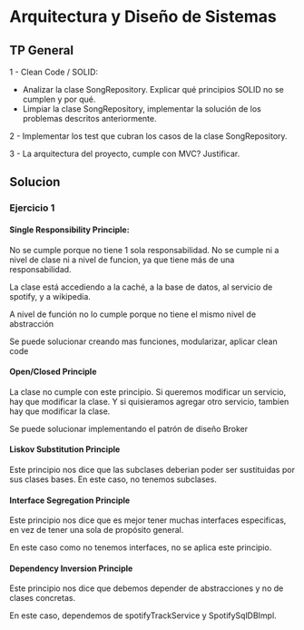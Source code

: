 # Arquitectura y Diseño de Sistemas

## TP General

1 - Clean Code / SOLID:
- Analizar la clase SongRepository. Explicar qué principios SOLID no se cumplen y por qué.
- Limpiar la clase SongRepository, implementar la solución de los problemas descritos anteriormente.

2 - Implementar los test que cubran los casos de la clase SongRepository.

3 - La arquitectura del proyecto, cumple con MVC? Justificar.


## Solucion

### Ejercicio 1

#### Single Responsibility Principle:
No se cumple porque no tiene 1 sola responsabilidad.
No se cumple ni a nivel de clase ni a nivel de funcion, ya que
tiene más de una responsabilidad.

La clase está accediendo a la caché, a la base de datos,
al servicio de spotify, y a wikipedia.

A nivel de función no lo cumple porque no tiene el mismo nivel de abstracción

Se puede solucionar creando mas funciones, modularizar, aplicar clean code

#### Open/Closed Principle
La clase no cumple con este principio.
Si queremos modificar un servicio, hay que modificar la clase.
Y si quisieramos agregar otro servicio, tambien hay que modificar la clase.

Se puede solucionar implementando el patrón de diseño Broker

#### Liskov Substitution Principle
Este principio nos dice que las subclases deberian poder ser sustituidas
por sus clases bases.
En este caso, no tenemos subclases.

#### Interface Segregation Principle
Este principio nos dice que es mejor tener muchas interfaces especificas,
en vez de tener una sola de propósito general.

En este caso como no tenemos interfaces, no se aplica este principio.

#### Dependency Inversion Principle
Este principio nos dice que debemos depender de abstracciones y no de clases concretas.

En este caso, dependemos de spotifyTrackService y SpotifySqlDBImpl.


